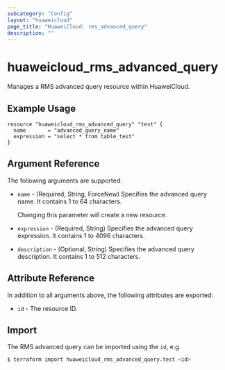 ```yaml
---
subcategory: "Config"
layout: "huaweicloud"
page_title: "HuaweiCloud: rms_advanced_query"
description: ""
---
```


# huaweicloud_rms_advanced_query

Manages a RMS advanced query resource within HuaweiCloud.

## Example Usage

```hcl
resource "huaweicloud_rms_advanced_query" "test" {
  name       = "advanced_query_name"
  expression = "select * from table_test"
}
```

## Argument Reference

The following arguments are supported:

* `name` - (Required, String, ForceNew) Specifies the advanced query name. It contains 1 to 64 characters.

  Changing this parameter will create a new resource.

* `expression` - (Required, String) Specifies the advanced query expression. It contains 1 to 4096 characters.

* `description` - (Optional, String) Specifies the advanced query description. It contains 1 to 512 characters.

## Attribute Reference

In addition to all arguments above, the following attributes are exported:

* `id` - The resource ID.

## Import

The RMS advanced query can be imported using the `id`, e.g.

```bash
$ terraform import huaweicloud_rms_advanced_query.test <id>
```

